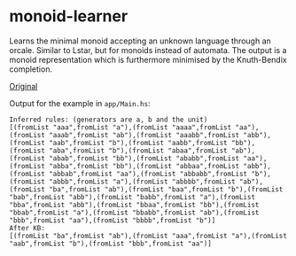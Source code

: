 monoid-learner
==============

Learns the minimal monoid accepting an unknown language through an orcale.
Similar to Lstar, but for monoids instead of automata. The output is a monoid
representation which is furthermore minimised by the Knuth-Bendix completion.

[Original](https://gist.github.com/Jaxan/d9bb9e3223e8fe8266fe4fe84d357088)

Output for the example in `app/Main.hs`:

```
Inferred rules: (generators are a, b and the unit)
[(fromList "aaa",fromList "a"),(fromList "aaaa",fromList "aa"),(fromList "aaab",fromList "ab"),(fromList "aaabb",fromList "abb"),(fromList "aab",fromList "b"),(fromList "aabb",fromList "bb"),(fromList "aba",fromList "b"),(fromList "abaa",fromList "ab"),(fromList "abab",fromList "bb"),(fromList "ababb",fromList "aa"),(fromList "abba",fromList "bb"),(fromList "abbaa",fromList "abb"),(fromList "abbab",fromList "aa"),(fromList "abbabb",fromList "b"),(fromList "abbb",fromList "a"),(fromList "abbbb",fromList "ab"),(fromList "ba",fromList "ab"),(fromList "baa",fromList "b"),(fromList "bab",fromList "abb"),(fromList "babb",fromList "a"),(fromList "bba",fromList "abb"),(fromList "bbaa",fromList "bb"),(fromList "bbab",fromList "a"),(fromList "bbabb",fromList "ab"),(fromList "bbb",fromList "aa"),(fromList "bbbb",fromList "b")]
After KB:
[(fromList "ba",fromList "ab"),(fromList "aaa",fromList "a"),(fromList "aab",fromList "b"),(fromList "bbb",fromList "aa")]
```